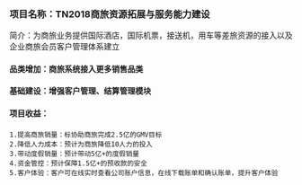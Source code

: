 ### 项目名称：TN2018商旅资源拓展与服务能力建设
  简介：为商旅业务提供国际酒店，国际机票，接送机，用车等差旅资源的接入以及企业商旅会员客户管理体系建立

#### 品类增加：商旅系统接入更多销售品类

#### 基础建设：增强客户管理、结算管理模块

#### 项目收益：
    1.提高商旅销量：标协助商旅完成2.5亿的GMV目标
    2.降低人力成本：预计为商旅降低10人力的投入
    3.带动度假销量：预计带动5亿+的度假销量
    4.资金管控：预计保障1.5亿+的预收款的安全
    5.客户体验：客户可在线实时查看公司账户信息，在线下载账单和确认账单，提升客户体验
   
